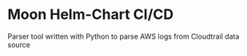 # Moon Helm-Chart CI/CD 

Parser tool written with Python to parse AWS logs from Cloudtrail data source  

